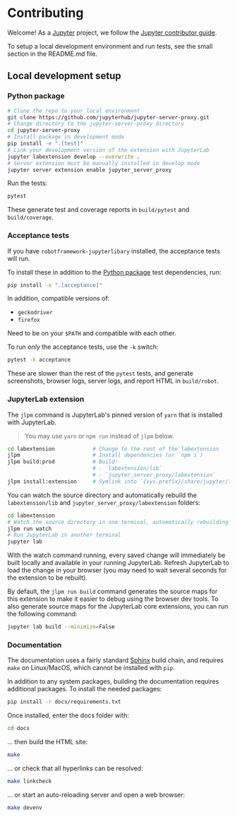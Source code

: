 # Contributing

Welcome! As a [Jupyter](https://jupyter.org) project, we follow the [Jupyter contributor guide](https://jupyter.readthedocs.io/en/latest/contributor/content-contributor.html).

To setup a local development environment and run tests, see the small section in
the README.md file.

## Local development setup

### Python package

```bash
# Clone the repo to your local environment
git clone https://github.com/jupyterhub/jupyter-server-proxy.git
# Change directory to the jupyter-server-proxy directory
cd jupyter-server-proxy
# Install package in development mode
pip install -e ".[test]"
# Link your development version of the extension with JupyterLab
jupyter labextension develop --overwrite .
# Server extension must be manually installed in develop mode
jupyter server extension enable jupyter_server_proxy
```

Run the tests:

```bash
pytest
```

These generate test and coverage reports in `build/pytest` and `build/coverage`.

### Acceptance tests

If you have `robotframework-jupyterlibary` installed, the acceptance tests will run.

To install these in addition to the [Python package](#python-package) test
dependencies, run:

```bash
pip install -e ".[acceptance]"
```

In addition, compatible versions of:

- `geckodriver`
- `firefox`

Need to be on your `$PATH` and compatible with each other.

To run _only_ the acceptance tests, use the `-k` switch:

```bash
pytest -k acceptance
```

These are slower than the rest of the `pytest` tests, and generate screenshots,
browser logs, server logs, and report HTML in `build/robot`.

### JupyterLab extension

The `jlpm` command is JupyterLab's pinned version of `yarn` that is
installed with JupyterLab.

> You may use `yarn` or `npm run` instead of `jlpm` below.

```bash
cd labextension            # Change to the root of the labextension
jlpm                       # Install dependencies (or `npm i`)
jlpm build:prod            # Build:
                           # - `labextension/lib`
                           # - `jupyter_server_proxy/labextension`
jlpm install:extension     # Symlink into `{sys.prefix}/share/jupyter/labextensions`
```

You can watch the source directory and automatically rebuild the `labextension/lib`
and `jupyter_server_proxy/labextension` folders:

```bash
cd labextension
# Watch the source directory in one terminal, automatically rebuilding when needed
jlpm run watch
# Run JupyterLab in another terminal
jupyter lab
```

With the watch command running, every saved change will immediately be built locally
and available in your running JupyterLab. Refresh JupyterLab to load the change in
your browser (you may need to wait several seconds for the extension to be rebuilt).

By default, the `jlpm run build` command generates the source maps for this
extension to make it easier to debug using the browser dev tools. To also generate
source maps for the JupyterLab core extensions, you can run the following command:

```bash
jupyter lab build --minimize=False
```

### Documentation

The documentation uses a fairly standard [Sphinx](https://www.sphinx-doc.org)
build chain, and requires `make` on Linux/MacOS, which cannot be installed with
`pip`.

In addition to any system packages, building the documentation requires
additional packages. To install the needed packages:

```bash
pip install -r docs/requirements.txt
```

Once installed, enter the docs folder with:

```bash
cd docs
```

... then build the HTML site:

```bash
make
```

... or check that all hyperlinks can be resolved:

```bash
make linkcheck
```

... or start an auto-reloading server and open a web browser:

```bash
make devenv
```
